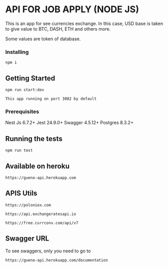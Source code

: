 # API FOR JOB APPLY (NODE JS)

This is an app for see currencies exchange. In this case, USD base is taken to give value to BTC, DASH, ETH and others more.

Some values are token of database.

### Installing

```
npm i
```

## Getting Started

```
npm run start:dev

This app running on port 3002 by default
```

### Prerequisites

Nest Js 6.7.2+
Jest 24.9.0+
Swagger 4.5.12+
Postgres 8.3.2+

## Running the tests

```
npm run test

```

## Available on heroku

```
https://gueno-api.herokuapp.com 

```

## APIS Utils

```
https://poloniex.com

```

```
https://api.exchangeratesapi.io

```

```
https://free.currconv.com/api/v7

```

## Swagger URL

To see swaggers, only you need to go to 

```
https://gueno-api.herokuapp.com/documentation 

```